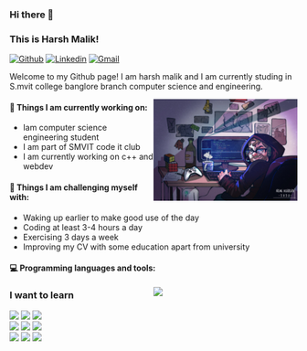 ### Hi there 👋 
### This is Harsh Malik!

[![Github](https://img.shields.io/badge/-Github-000?style=flat&logo=Github&logoColor=white)](https://github.com/coderharshmalik)
[![Linkedin](https://img.shields.io/badge/-LinkedIn-blue?style=flat&logo=Linkedin&logoColor=white)](https://www.linkedin.com/in/harsh-malik-68712a1b9/)
[![Gmail](https://img.shields.io/badge/-Gmail-c14438?style=flat&logo=Gmail&logoColor=white)](mailto:harshmaik20015@gmail.com)

Welcome to my Github page! I am harsh malik and I am currently studing in S.mvit college banglore branch computer science and engineering.  

<img align="right" alt="img" src="https://github.com/FernandoRoldan93/FernandoRoldan93/blob/master/cover_image.jpg" width="50%" height="auto" />


#### 🌱 Things I am currently working on: 
- Iam computer science engineering student  
- I am part of SMVIT code it club 
- I am currently working on c++ and webdev

#### :muscle: Things I am challenging myself with:
- Waking up earlier to make good use of the day
- Coding at least 3-4 hours a day
- Exercising 3 days a week
- Improving my CV with some education apart from university

#### :computer: Programming languages and tools: 
<p>
	<img width="50%" align="right" src="https://github-readme-stats.vercel.app/api?username=coderharshmalik&show_icons=true&hide_border=true" />
	
<h3>I want to learn </h3>

<code><img width="10%" src="https://www.vectorlogo.zone/logos/java/java-ar21.svg"></code>
<code><img width="10%" src="https://www.vectorlogo.zone/logos/python/python-ar21.svg"></code>
<code><img width="8%" src="https://www.vectorlogo.zone/logos/r-project/r-project-icon.svg"></code>
<br />
<code><img width="10%" src="https://www.vectorlogo.zone/logos/pocoo_flask/pocoo_flask-ar21.svg"></code>
<code><img width="10%" src="https://www.vectorlogo.zone/logos/mysql/mysql-ar21.svg"></code>
<code><img width="10%" src="https://www.vectorlogo.zone/logos/mongodb/mongodb-ar21.svg"></code>
<br />
<code><img width="10%" src="https://www.vectorlogo.zone/logos/apache_spark/apache_spark-ar21.svg"></code>
<code><img width="10%" src="https://www.vectorlogo.zone/logos/apache_hadoop/apache_hadoop-ar21.svg"></code>
<code><img width="10%" src="https://www.vectorlogo.zone/logos/git-scm/git-scm-ar21.svg"></code>
</p>
